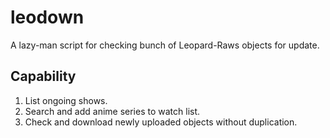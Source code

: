 leodown
=======
A lazy-man script for checking bunch of Leopard-Raws objects for update.

## Capability ##
1. List ongoing shows.
2. Search and add anime series to watch list.
3. Check and download newly uploaded objects without duplication.

